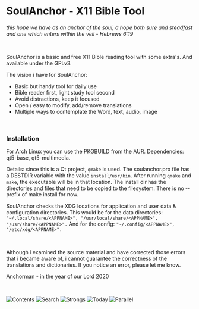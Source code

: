 # SoulAnchor - X11 Bible Tool

*this hope we have as an anchor of the soul, a hope both sure and steadfast and one which enters within the veil - Hebrews 6:19*

&nbsp;

SoulAnchor is a basic and free X11 Bible reading tool with some extra's. And available under the GPLv3.

The vision i have for SoulAnchor:
* Basic but handy tool for daily use
* Bible reader first, light study tool second
* Avoid distractions, keep it focused
* Open / easy to modify, add/remove translations
* Multiple ways to contemplate the Word, text, audio, image

&nbsp;

### Installation

For Arch Linux you can use the PKGBUILD from the AUR.
Dependencies: qt5-base, qt5-multimedia.

Details: since this is a Qt project, `qmake` is used. The soulanchor.pro file has a DESTDIR variable with the value `install/usr/bin`. After running `qmake` and `make`, the executable will be in that location. The install dir has the directories and files that need to be copied to the filesystem. There is no --prefix of make install for now.

SoulAnchor checks the XDG locations for application and user data & configuration directories. This would be for the data directories:
``"~/.local/share/<APPNAME>", "/usr/local/share/<APPNAME>", "/usr/share/<APPNAME>".`` And for the config: ``"~/.config/<APPNAME>", "/etc/xdg/<APPNAME>".``

&nbsp;

Although i examined the source material and have corrected those errors that i became aware of, i cannot guarantee the correctness of the translations and dictionaries. If you notice an error, please let me know. 

Anchorman - in the year of our Lord 2020

&nbsp;

![Contents](https://uc7f3fa1a6d0fd33a18c6739f8c2.previews.dropboxusercontent.com/p/thumb/AA5-jmoTPa290maFsSX9xgfgAy35UMT3d9yNIyrMhbzZnJpxCvFIJz6jp_kHULVwwxLpti2gfspYLx_4hH43bnfHCOIMP5QU5x7wNm572Y48jCu4BZZLbCjLQbgt4DJ3Fuz4x8Gla0VkoQ93XALVXFOwiFlYpjQGWVka-QjlDoUXH749RZ6YY6XOD9bI7HZS-ZDsM2Sz5YcZF1S9qyrJ4p_q7jrPXvN5iQGA3JJfCj5KRCc5L3HmmSRYRSrtg3RR-CQdjEJ122Vyf1Ay3OLFP0E0nZTHBN0HDpASCQcXaWnaAmbP7NGEtrlNOikytwl8HX8R_of2l55pnVsCjcZ14V6IER8lzTOmAgw6nNkP9pnohw/p.png?fv_content=true&size_mode=5)
![Search](https://www.dropbox.com/sh/jhuutnchr7pxru3/AADgsPEchOyjxPsTPfaKJ2ipa/SoulAnchor-screenshot-2.png)
![Strongs](https://www.dropbox.com/sh/jhuutnchr7pxru3/AACpFv4aEzwkYt2y7byfD4VGa/SoulAnchor-screenshot-3.png)
![Today](https://www.dropbox.com/sh/jhuutnchr7pxru3/AAB-jDJvLUN_IAPFlx5LwqWpa/SoulAnchor-screenshot-4.png)
![Parallel](https://www.dropbox.com/sh/jhuutnchr7pxru3/AADwpOxHMfJRZOrX6yD3_FFQa/SoulAnchor-screenshot-5.png)

